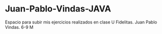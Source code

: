 # Juan-Pablo-Vindas-JAVA
Espacio para subir mis ejercicios realizados en clase U Fidelitas. Juan Pablo Vindas. 6-9 M
